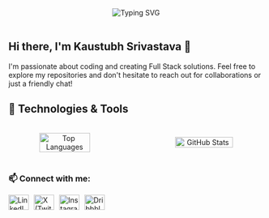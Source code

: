 <div align="center">
  <img src="https://readme-typing-svg.herokuapp.com?font=Fira+Code&size=32&duration=3000&pause=1000&color=F7F7F7&center=true&vCenter=true&width=435&lines=Kaustubh+Srivastava;Software+Developer;Open+Source+Enthusiast" alt="Typing SVG" />
</div>
<br>
<h2>Hi there, I'm Kaustubh Srivastava 👋</h3>
<!-- Name GIF animation -->
I'm passionate about coding and creating Full Stack solutions. Feel free to explore my repositories and don't hesitate to reach out for collaborations or just a friendly chat!
<br>
<h2>🔧 Technologies & Tools</h2>

<br>
<!-- Language usage chart -->
<div align="center" style="display: flex; flex-direction: row; justify-content: space-between; align-items: center; gap: 40px;">
  <img src="https://github-readme-stats.vercel.app/api/top-langs/?username=YogiK2001&layout=compact&theme=radical" alt="Top Languages" width="45%" align="left"/>
  <img src="https://github-readme-stats-git-masterrstaa-rickstaa.vercel.app/api?username=YogiK2001&show_icons=true&theme=radical&include_all_commits=true&count_private=true" alt="GitHub Stats" width="48%" align="right" />
</div>
<div> </div>



<!-- GitHub Trophies -->
<!-- <div align="center">
  <img src="https://github-profile-trophy.vercel.app/?username=YogiK2001&theme=darkhub&no-frame=true&margin-w=15" alt="GitHub Trophies" />
</div> -->
<br>
<img src="https://via.placeholder.com/1000x1/FFFF00" alt="Yellow Line" style="width: 100%; height: 1px;">

### 📫 Connect with me:

<div align="left" style="display: flex; gap: 10px;">
  <a href="https://www.linkedin.com/in/kaustubh-srivastava-1a8109234/">
    <img src="https://raw.githubusercontent.com/rahuldkjain/github-profile-readme-generator/master/src/images/icons/Social/linked-in-alt.svg" alt="LinkedIn" height="30" width="40" />
  </a>
  <a href="YOUR_X_PROFILE_LINK">
    <img src="https://raw.githubusercontent.com/rahuldkjain/github-profile-readme-generator/master/src/images/icons/Social/twitter.svg" alt="X (Twitter)" height="30" width="40" />
  </a>
  <a href="YOUR_INSTAGRAM_LINK">
    <img src="https://raw.githubusercontent.com/rahuldkjain/github-profile-readme-generator/master/src/images/icons/Social/instagram.svg" alt="Instagram" height="30" width="40" />
  </a>
  <a href="YOUR_DRIBBBLE_LINK">
    <img src="https://raw.githubusercontent.com/rahuldkjain/github-profile-readme-generator/master/src/images/icons/Social/dribbble.svg" alt="Dribbble" height="30" width="40" />
  </a>
</div>
